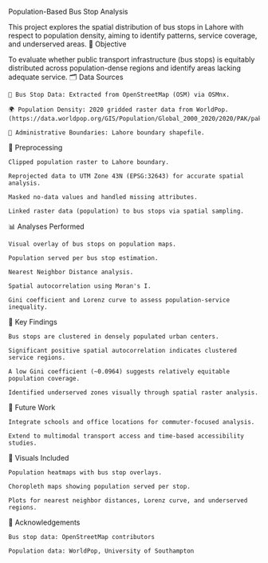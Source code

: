 Population-Based Bus Stop Analysis

This project explores the spatial distribution of bus stops in Lahore with respect to population density, aiming to identify patterns, service coverage, and underserved areas.
📌 Objective

To evaluate whether public transport infrastructure (bus stops) is equitably distributed across population-dense regions and identify areas lacking adequate service.
🗂️ Data Sources

    🚏 Bus Stop Data: Extracted from OpenStreetMap (OSM) via OSMnx.

    🌍 Population Density: 2020 gridded raster data from WorldPop. (https://data.worldpop.org/GIS/Population/Global_2000_2020/2020/PAK/pak_ppp_2020.tif)

    📍 Administrative Boundaries: Lahore boundary shapefile.

🧹 Preprocessing

    Clipped population raster to Lahore boundary.

    Reprojected data to UTM Zone 43N (EPSG:32643) for accurate spatial analysis.

    Masked no-data values and handled missing attributes.

    Linked raster data (population) to bus stops via spatial sampling.

📊 Analyses Performed

    Visual overlay of bus stops on population maps.

    Population served per bus stop estimation.

    Nearest Neighbor Distance analysis.

    Spatial autocorrelation using Moran's I.

    Gini coefficient and Lorenz curve to assess population-service inequality.

📌 Key Findings

    Bus stops are clustered in densely populated urban centers.

    Significant positive spatial autocorrelation indicates clustered service regions.

    A low Gini coefficient (~0.0964) suggests relatively equitable population coverage.

    Identified underserved zones visually through spatial raster analysis.

🔮 Future Work

    Integrate schools and office locations for commuter-focused analysis.

    Extend to multimodal transport access and time-based accessibility studies.

📸 Visuals Included

    Population heatmaps with bus stop overlays.

    Choropleth maps showing population served per stop.

    Plots for nearest neighbor distances, Lorenz curve, and underserved regions.

📜 Acknowledgements

    Bus stop data: OpenStreetMap contributors

    Population data: WorldPop, University of Southampton
    
